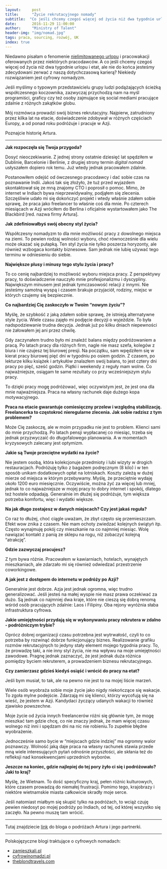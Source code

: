 ```yaml
---
layout:     post
title:      "Życie rekrutacyjnego nomady"
subtitle:  "Co jeśli chcemy czegoś więcej od życia niż dwa tygodnie urlopu i etat, ale nie do końca jesteśmy zdecydowani zerwać z naszą karierą? "
date:       2016-11-29 11:00:00 
author:     "Ministry of Talent"
header-img: "img/nomad.jpg"
tags: praca, sourcing, rozwój, UK
index: true
---
```



Niedawno pisałam o fenomenie [nielimitowanego urlopu](http://ministryoftalent.co.uk/2016/11/12/maslow/) i pracowakacji oferowanych przez niektórych pracodawców. 
A co jeśli chcemy czegoś więcej od życia niż dwa tygodnie urlopu i etat, ale nie do końca jesteśmy zdecydowani zerwać z naszą dotychczasową karierą? 
Niekiedy rozwiązaniem jest cyfrowy nomadyzm. 


Jeśli myślimy o typowym przedstawicielu grupy ludzi podążających ścieżką współczesnego koczownika, zazwyczaj przychodzą nam na myśl programiści, graficy czy też osoby zajmujące się social mediami pracujące zdalnie z różnych zakątków globu. 

Mój rozmówca prowadzi swój biznes rekrutacyjny. Najpierw, zatrudniony przez kilka lat na etacie, doświadczenie zdobywał w różnych częściach Europy, a od ponad roku podróżuje i pracuje w Azji.


Poznajcie historię Artura.

____

<b>Jak rozpoczęła się Twoja przygoda?</b>


Dosyć nieoczekiwanie.  Z jednej strony ostatnie dziesięć lat spędziłem w Dublinie, Barcelonie i Berlinie,  z drugiej strony termin *digital nomad* usłyszałem dopiero rok temu. Już wtedy jednak pracowałem zdalnie. 


Postanowiłem odejść od ówczesnego pracodawcy i dać sobie czas na poznawanie Indii. Jakoś tak się złożyło, że tuż przed wyjazdem skontaktował się ze mną znajomy CTO i poprosił o pomoc. Mimo, że internet w Indiach bywa nieprzewidywalny, podjąłem się zlecenia.  Szczęśliwie udało mi się dokończyć projekt i wtedy właśnie zdałem sobie sprawę, że praca jako freelancer to właśnie coś dla mnie. Po czterech miesiącach w Azji wróciłem do Berlina i oficjalnie wystartowałem jako The Blackbird [red. nazwa firmy Artura]. 


<b>Jak zdefiniowałbyś swój obecny styl życia?</b>


Współczesny nomadyzm to dla mnie możliwość pracy z dowolnego miejsca na ziemi. To pewien rodzaj wolności wyboru, choć równocześnie dla wielu może okazać się pułapką.
Ten styl życia nie tylko poszerza horyzonty, ale również wzbogaca kontakty biznesowe. 
Sam jednak nie lubię używać tego terminu w odniesieniu do siebie.


<b>Największe plusy i minusy tego stylu życia i pracy?</b>


To co cenię najbardziej to możliwość wyboru miejsca pracy. Z perspektywy pracy, to doświadczenie nauczyło mnie profesjonalizmu i dyscypliny.
Największym minusem jest jednak tymczasowość relacji z innymi. Nie jesteśmy samotną wyspą i czasem brakuje przyjaciół, rodziny, miejsc w których czujemy się bezpiecznie. 


<b>Co najbardziej Cię zaskoczyło w Twoim “nowym życiu”?</b>


Myślę, że szybkość z jaką zdałem sobie sprawę, że istnieją alternatywne style życia. Wiele czasu zajęło mi podjęcie decyzji o wyjeździe. To była nadspodziewanie trudna decyzja. Jednak już po kilku dniach niepewności nie żałowałem jej ani przez chwilę.


Gdy zaczynałem trudno było mi znaleźć balans między podróżowaniem a pracą. Po latach pracy dla różnych firm, nagle nie masz szefa, kolegów z biura i nie czujesz tej biurowej presji. Na początku, sam wpędziłem się w kierat pracy biurowej pięć dni w tygodniu po osiem godzin. Z czasem, po lekturze kilku książek i artykułów znalazłem swój balans, to jest cztery dni pracy po pięć, sześć godzin. Piątki i weekendy z reguły mam wolne. Co najważniejsze, osiągam te same rezultaty co przy wcześniejszym stylu pracy.


To dzięki pracy mogę podróżować, więc oczywistym jest, że jest ona dla mnie najważniejsza. Praca na własny rachunek daje dużego kopa motywacyjnego.


<b>Praca na etacie gwarantuje comiesięczny przelew i względną stabilizację. Freelancerka to częstokroć nieregularne zlecenia. Jak sobie radzisz z tym problemem?</b>


Może Cię zaskoczę, ale w moim przypadku nie jest to problem. Klienci sami do mnie przychodzą. Po latach pensji wypłacanej co miesiąc, trzeba się jednak przyzwyczaić do długofalowego planowania. A w momentach kryzysowych zalecany jest optymizm.


<b>Jakie są Twoje przeciętne wydatki na życie?</b>


Nie jestem osobą, która kolekcjonuje przedmioty i lubi wizyty w drogich restauracjach. Podróżuję tylko z bagażem podręcznym (8 kilo) i w ten sposób unikam dodatkowych opłat na lotniskach. 
Koszty zależą w dużej mierze od miejsca w którym przebywamy. Myślę, że przeciętnie wydaję około 1200 euro miesięcznie. Oczywiście, można żyć za więcej lub mniej, jednak to co najważniejsze w mojej pracy to dobry internet i spokój, dlatego też hostele odpadają. Generalnie im dłużej się podróżuje, tym większa potrzeba komfortu, więc i wydatki większe. 


<b>Na jak długo zostajesz w danych miejscach? Czy jest jakaś reguła?</b>


Co raz to dłużej, choć ciągle uważam, że zbyt często się przemieszczam. Efekt wow znika z czasem. Nie mam ochoty zwiedzać kolejnych świątyń itp. Często wynajmuję pokój czy mieszkanie na co najmniej miesiąc. Wolę nawiązać kontakt z panią ze sklepu na rogu, niż zobaczyć kolejną “atrakcję”. 


<b>Gdzie zazwyczaj pracujesz?</b>


Z tym bywa różnie.  Pracowałem w kawiarniach, hotelach, wynajętych mieszkaniach, ale zdarzało mi się również odwiedzać przestrzenie coworkingowe.


<b>A jak jest z dostępem do internetu w podróży po Azji?</b>


Generalnie jest dobrze. Azja jest jednak ogromna, więc trudno generalizować. Jeśli jesteś na małej wyspie nie masz prawa oczekiwać za dużo.  Są jednak co najmniej dwa kraje, które nie cieszą się dobrą renomą wśród osób pracujących zdalnie: Laos i Filipiny. Oba rejony wyróżnia słaba infrastruktura cyfrowa.


<b>Jakie umiejętności przydają się w wykonywaniu pracy rekrutera w zdalno - podróżniczym trybie?</b>


Oprócz dobrej organizacji czasu potrzebna jest wytrwałość, czyli to co potrzeba by rozwinąć dobrze funkcjonujący biznes. Realizowanie grafiku rozmów rekrutacyjnych to jedyny stały element mojego tygodnia pracy. To, że prowadzę taki, a nie inny styl życia, nie ma wpływu na moje umiejętności zawodowe. Pragnę jednak zaznaczyć, że jest jednak duża różnica pomiędzy byciem rekruterem, a prowadzeniem biznesu rekrutacyjnego.


<b>Czy zamierzasz gdzieś kiedyś osiąść i wrócić do pracy na etat?</b>


Jeśli bym musiał, to tak, ale na pewno nie jest to na mojej liście marzeń.  


Wiele osób wyobraża sobie moje życie jako nigdy niekończące się wakacje. To zgoła mylne podejście. Zdarzają mi się klienci, którzy  wycofują się na wieść, że jestem w Azji. Kandydaci życzący udanych wakacji to również zjawisko powszechne. 


Moje życie od życia innych freelancerów różni się głównie tym, że mogę mieszkać tam gdzie chcę, co nie znaczy jednak, że mam więcej czasu wolnego niż inni i spędzam dni na nic nie robieniu.To zupełnie błędne wyobrażenie.


Jednocześnie samo bycie  w “miejscach gdzie indziej” ma ogromny walor poznawczy. Wolność jaką daje praca na własny rachunek stawia przede mną wiele interesujących pytań odnośnie przyszłości, ale skłania też do refleksji nad konsekwencjami uprzednich wyborów. 


<b>Jeszcze na koniec, gdzie najlepiej do tej pory żyło ci się i podróżowało? Jaki to kraj?</b>


Myślę, że Wietnam. To dość specyficzny kraj, pełen różnic kulturowych, które czasem prowadzą do niemałej frustracji. Pomimo tego, krajobrazy i niektóre wietnamskie miasta całkowicie skradły moje serce.


Jeśli natomiast miałbym się skupić tylko na podróżach, to wciąż czuję pewien niedosyt po mojej podróży po Indiach, od tej, od której wszystko się zaczęło. Na pewno muszę tam wrócić.

---

Tutaj znajdziecie [link](http://tuktuknogood.com/) do bloga o podróżach Artura i jego partnerki.


___
Polskojęzyczne blogi traktujące o cyfrowych nomadach: 

* [zamieszkali.pl](zamieszkali.pl)  
* [cyfrowinomadzi.pl](cyfrowinomadzi.pl)
* [theblondtravels.com](https://www.theblondtravels.com/pl/jak-rzucic-prace-i-zostac-cyfrowym-nomada/)

